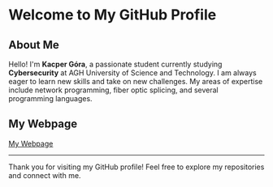 # Welcome to My GitHub Profile

## About Me

Hello! I'm **Kacper Góra**, a passionate student currently studying **Cybersecurity** at AGH University of Science and Technology. I am always eager to learn new skills and take on new challenges. My areas of expertise include network programming, fiber optic splicing, and several programming languages.

## My Webpage

[My Webpage](https://kgora12.github.io/my-webpage/)


---

Thank you for visiting my GitHub profile! Feel free to explore my repositories and connect with me.

